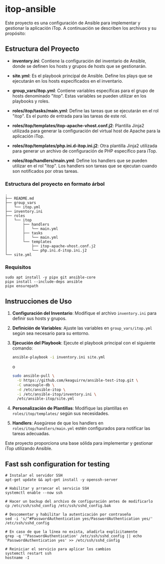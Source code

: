 # itop-ansible

Este proyecto es una configuración de Ansible para implementar y gestionar la aplicación iTop. A continuación se describen los archivos y su propósito:

## Estructura del Proyecto

- **inventory.ini**: Contiene la configuración del inventario de Ansible, donde se definen los hosts y grupos de hosts que se gestionarán.

- **site.yml**: Es el playbook principal de Ansible. Define los plays que se ejecutarán en los hosts especificados en el inventario.

- **group_vars/itop.yml**: Contiene variables específicas para el grupo de hosts denominado "itop". Estas variables se pueden utilizar en los playbooks y roles.

- **roles/itop/tasks/main.yml**: Define las tareas que se ejecutarán en el rol "itop". Es el punto de entrada para las tareas de este rol.

- **roles/itop/templates/itop-apache-vhost.conf.j2**: Plantilla Jinja2 utilizada para generar la configuración del virtual host de Apache para la aplicación iTop.

- **roles/itop/templates/php.ini.d-itop.ini.j2**: Otra plantilla Jinja2 utilizada para generar un archivo de configuración de PHP específico para iTop.

- **roles/itop/handlers/main.yml**: Define los handlers que se pueden utilizar en el rol "itop". Los handlers son tareas que se ejecutan cuando son notificados por otras tareas.

### Estructura del proyecto en formato árbol

```
.
├── README.md
├── group_vars
│   └── itop.yml
├── inventory.ini
├── roles
│   └── itop
│       ├── handlers
│       │   └── main.yml
│       ├── tasks
│       │   └── main.yml
│       └── templates
│           ├── itop-apache-vhost.conf.j2
│           └── php.ini.d-itop.ini.j2
└── site.yml
```

### Requisitos
```
sudo apt install -y pipx git ansible-core
pipx install --include-deps ansible
pipx ensurepath
```

## Instrucciones de Uso

1. **Configuración del Inventario**: Modifique el archivo `inventory.ini` para definir sus hosts y grupos.

2. **Definición de Variables**: Ajuste las variables en `group_vars/itop.yml` según sea necesario para su entorno.

3. **Ejecución del Playbook**: Ejecute el playbook principal con el siguiente comando:
   ```bash
   ansible-playbook -i inventory.ini site.yml
   ```
   o
   ```bash
   sudo ansible-pull \
     -U https://github.com/keaguirre/ansible-test-itop.git \
     -C unacouple-db \
     -d /etc/ansible-itop \
     -i /etc/ansible-itop/inventory.ini \
     /etc/ansible-itop/site.yml

   ```
   

4. **Personalización de Plantillas**: Modifique las plantillas en `roles/itop/templates/` según sus necesidades.

5. **Handlers**: Asegúrese de que los handlers en `roles/itop/handlers/main.yml` estén configurados para notificar las tareas adecuadas.

Este proyecto proporciona una base sólida para implementar y gestionar iTop utilizando Ansible.

## Fast ssh configuration for testing
```
# Instalar el servidor SSH
apt-get update && apt-get install -y openssh-server

# Habilitar y arrancar el servicio SSH
systemctl enable --now ssh

# Hacer un backup del archivo de configuración antes de modificarlo
cp /etc/ssh/sshd_config /etc/ssh/sshd_config.bak

# Descomentar y habilitar la autenticación por contraseña
sed -i 's/^#PasswordAuthentication yes/PasswordAuthentication yes/' /etc/ssh/sshd_config

# En caso de que la línea no exista, añadirla explícitamente
grep -q '^PasswordAuthentication' /etc/ssh/sshd_config || echo 'PasswordAuthentication yes' >> /etc/ssh/sshd_config

# Reiniciar el servicio para aplicar los cambios
systemctl restart ssh
hostname -I
```

